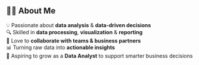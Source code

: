 ## 👩‍💻 About Me  

💡 Passionate about **data analysis** & **data-driven decisions**  
🔍 Skilled in **data processing**, **visualization** & **reporting**  
🤝 Love to **collaborate with teams & business partners**  
📊 Turning raw data into **actionable insights**  
🚀 Aspiring to grow as a **Data Analyst** to support smarter business decisions  
